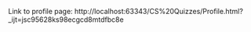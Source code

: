 Link to profile page: http://localhost:63343/CS%20Quizzes/Profile.html?_ijt=jsc95628ks98ecgcd8mtdfbc8e
